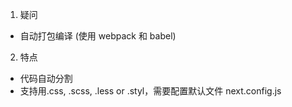 1. 疑问
- 自动打包编译 (使用 webpack 和 babel)
2. 特点
- 代码自动分割
- 支持用.css, .scss, .less or .styl，需要配置默认文件 next.config.js
	












 








    






